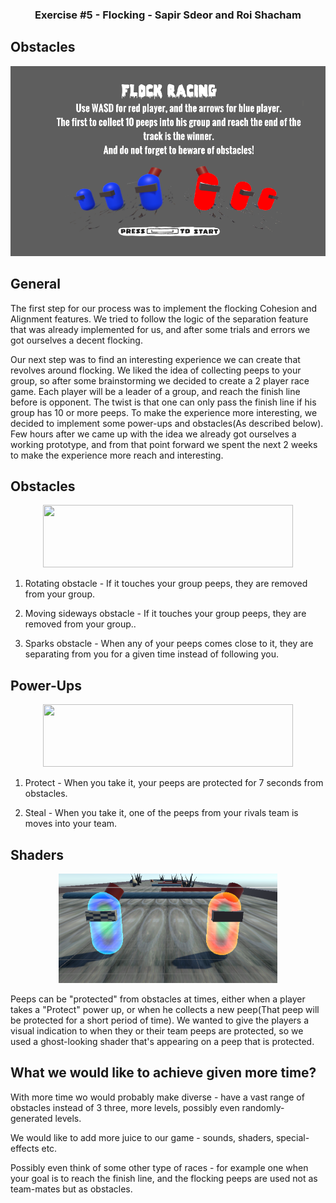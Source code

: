 
<h3 align="center">  
  Exercise #5 - Flocking - Sapir Sdeor and Roi Shacham
</h3>

## Obstacles
<p align="center">
<img src="/Screenshots/Flock Racing.png" width="507" height="304"/>
</p>
  
## General

The first step for our process was to implement the flocking Cohesion and Alignment features.
We tried to follow the logic of the separation feature that was already implemented for us, and after some trials and errors we got ourselves a decent flocking.

Our next step was to find an interesting experience we can create that revolves around flocking.
We liked the idea of collecting peeps to your group, so after some brainstorming we decided to create a 2 player race game.
Each player will be a leader of a group, and reach the finish line before is opponent. The twist is that one can only pass the finish line if his group has 10 or more peeps.
To make the experience more interesting, we decided to implement some power-ups and obstacles(As described below).
Few hours after we came up with the idea we already got ourselves a working prototype, and from that point forward we spent the next 2 weeks to make the experience more reach and interesting.


## Obstacles
<p align="center">
<img src="/Screenshots/Obstacles.gif" width="400" height="100"/>
</p>

1. Rotating obstacle - If it touches your group peeps, they are removed from your group.

2. Moving sideways obstacle - If it touches your group peeps, they are removed from your group..

3. Sparks obstacle - When any of your peeps comes close to it, they are separating from you for a given time instead of following you.


## Power-Ups
<p align="center">
<img src="/Screenshots/Power-Ups.gif" width="400" height="100"/>
</p>

1. Protect - When you take it, your peeps are protected for 7 seconds from obstacles.

2. Steal - When you take it, one of the peeps from your rivals team is moves into your team.


## Shaders
<p align="center">
<img src="/Screenshots/Shaders.png" width="350" height="175"/>
</p>

Peeps can be "protected" from obstacles at times, either when a player takes a "Protect" power up, or when he collects a new peep(That peep will be protected for a short period of time). We wanted to give the players a visual indication to when they or their team peeps are protected, so we used a ghost-looking shader that's appearing on a peep that is protected.

## What we would like to achieve given more time?
With more time wo would probably make diverse - have a vast range of obstacles instead of 3 three, more levels, possibly even randomly-generated levels.

We would like to add more juice to our game - sounds, shaders, special-effects etc.

Possibly even think of some other type of races - for example one when your goal is to reach the finish line, and the flocking peeps are used not as team-mates but as obstacles.
